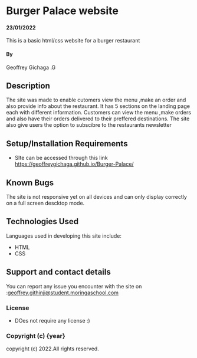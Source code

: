 # Burger Palace website
#### 23/01/2022
This is a basic html/css website for a burger restaurant
#### By 
Geoffrey Gichaga .G
## Description
The site was made to enable cutomers view the menu ,make an order and also provide info about the restaurant.
It has 5 sections on the landing page each with different information.
Customers can view the menu ,make orders and also have their orders delivered to their preffered destinations.
The site also give users the option to subscibre to the restaurants newsletter 

## Setup/Installation Requirements
* SIte can be accessed through this link https://geoffreygichaga.github.io/Burger-Palace/


## Known Bugs
The site is not responsive yet on all devices and can only display correctly on a full screen descktop mode.

## Technologies Used
Languages used in developing this site include:
* HTML 
* CSS
## Support and contact details
You can report any issue you encounter with the site on :geoffrey.githinji@student.moringaschool.com
### License
* DOes not require any license :)

### Copyright (c) {year}
copyright (c) 2022.All rights reserved.
  